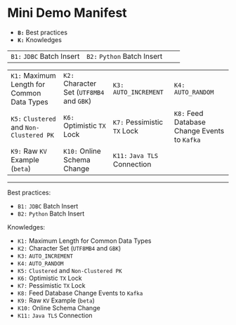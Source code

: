 # Mini Demo Manifest
+ **`B:`** Best practices
+ **`K:`** Knowledges

|                           |                             |      |      |
| :------------------------ | :-------------------------- | :--- | :--- |
| `B1:` `JDBC` Batch Insert | `B2:` `Python` Batch Insert |      |      |

|                                            |                                           |                              |                                              |
| :----------------------------------------- | :---------------------------------------- | :--------------------------- | :------------------------------------------- |
| `K1:` Maximum Length for Common Data Types | `K2:` Character Set (`UTF8MB4` and `GBK`) | `K3:` `AUTO_INCREMENT`       | `K4:` `AUTO_RANDOM`                          |
| `K5:` `Clustered` and `Non-Clustered PK`   | `K6:` Optimistic `TX` Lock                | `K7:` Pessimistic `TX` Lock  | `K8:` Feed Database Change Events to `Kafka` |
| `K9:` Raw `KV` Example (`beta`)            | `K10:` Online Schema Change               | `K11:` `Java TLS` Connection |                                              |

------------------------------------------------------------------------------------------------------------------------------------------------------------------------
Best practices:
- `B1:` `JDBC` Batch Insert
- `B2:` `Python` Batch Insert

Knowledges:
- `K1:` Maximum Length for Common Data Types
- `K2:` Character Set (`UTF8MB4` and `GBK`)
- `K3:` `AUTO_INCREMENT`
- `K4:` `AUTO_RANDOM` 
- `K5:` `Clustered` and `Non-Clustered PK`
- `K6:` Optimistic `TX` Lock
- `K7:` Pessimistic `TX` Lock
- `K8:` Feed Database Change Events to `Kafka`
- `K9:` Raw `KV` Example (`beta`)
- `K10:` Online Schema Change 
- `K11:` `Java TLS` Connection
